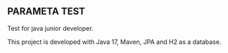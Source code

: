 ## PARAMETA TEST

Test for java junior developer. 

This project is developed with Java 17, Maven, JPA and H2 as a database.


